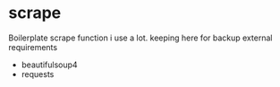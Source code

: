 # scrape
Boilerplate scrape function i use a lot. keeping here for backup
external requirements
* beautifulsoup4
* requests
